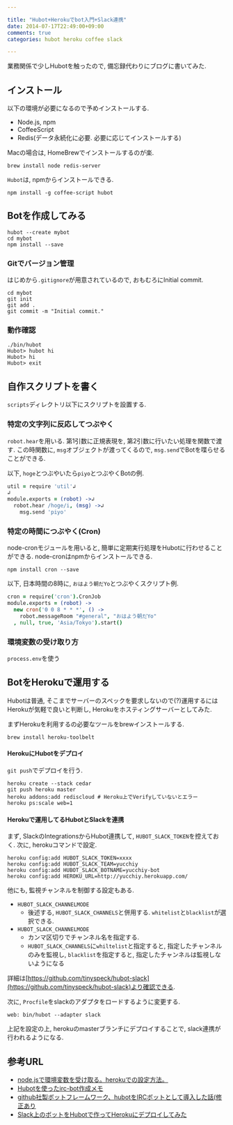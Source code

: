 ```yaml
---

title: "Hubot+Herokuでbot入門+Slack連携"
date: 2014-07-17T22:49:00+09:00
comments: true
categories: hubot heroku coffee slack

---
```


業務関係で少しHubotを触ったので, 備忘録代わりにブログに書いてみた.

インストール
------------

以下の環境が必要になるので予めインストールする.

- Node.js, npm
- CoffeeScript
- Redis(データ永続化に必要. 必要に応じてインストールする)

Macの場合は, HomeBrewでインストールするのが楽.

```
brew install node redis-server
```

`Hubot`は, npmからインストールできる.

```
npm install -g coffee-script hubot
```

Botを作成してみる
-----------------

```
hubot --create mybot
cd mybot
npm install --save
```

### Gitでバージョン管理

はじめから`.gitignore`が用意されているので, おもむろにInitial commit.

```
cd mybot
git init
git add .
git commit -m "Initial commit."
```

### 動作確認

```
./bin/hubot
Hubot> hubot hi
Hubot> hi
Hubot> exit
```

自作スクリプトを書く
--------------------

`scripts`ディレクトリ以下にスクリプトを設置する.

### 特定の文字列に反応してつぶやく

`robot.hear`を用いる. 第1引数に正規表現を, 第2引数に行いたい処理を関数で渡す.
この時関数に, `msg`オブジェクトが渡ってくるので, `msg.send`でBotを喋らせることができる.

以下, `hoge`とつぶやいたら`piyo`とつぶやくBotの例.

```coffee
util = require 'util'↲
↲
module.exports = (robot) ->↲
  robot.hear /hoge/i, (msg) ->↲
    msg.send 'piyo'
```

### 特定の時間につぶやく(Cron)

node-cronモジュールを用いると, 簡単に定期実行処理をHubotに行わせることができる.
node-cronはnpmからインストールできる.

```
npm install cron --save
```

以下, 日本時間の8時に, `おはよう朝だYo`とつぶやくスクリプト例.

```coffee
cron = require('cron').CronJob
module.exports = (robot) ->
  new cron('0 0 8 * * *', () ->
    robot.messageRoom "#general", "おはよう朝だYo"
  , null, true, 'Asia/Tokyo').start()
```

### 環境変数の受け取り方

`process.env`を使う

BotをHerokuで運用する
-----------------------

Hubotは普通, そこまでサーバーのスペックを要求しないので(?)運用するには
Herokuが気軽で良いと判断し, Herokuをホスティングサーバーとしてみた.

まずHerokuを利用するの必要なツールをbrewインストールする.

```
brew install heroku-toolbelt
```

#### HerokuにHubotをデプロイ

`git push`でデプロイを行う.

```
heroku create --stack cedar
git push heroku master
heroku addons:add rediscloud # Heroku上でVerifyしていないとエラー
heroku ps:scale web=1
```

#### Herokuで運用してるHubotとSlackを連携

まず, SlackのIntegrationsからHubot連携して, `HUBOT_SLACK_TOKEN`を控えておく.
次に, herokuコマンドで設定.

```
heroku config:add HUBOT_SLACK_TOKEN=xxxx
heroku config:add HUBOT_SLACK_TEAM=yucchiy
heroku config:add HUBOT_SLACK_BOTNAME=yucchiy-bot
heroku config:add HEROKU_URL=http://yucchiy.herokuapp.com/
```

他にも, 監視チャンネルを制御する設定もある.

- `HUBOT_SLACK_CHANNELMODE`
    - 後述する, `HUBOT_SLACK_CHANNELS`と併用する. `whitelist`と`blacklist`が選択できる.
- `HUBOT_SLACK_CHANNELMODE`
    - カンマ区切りでチャンネル名を指定する.
    - `HUBOT_SLACK_CHANNELS`に`whiltelist`と指定すると, 指定したチャンネルのみを監視し, `blacklist`を指定すると, 指定したチャンネルは監視しないようになる

詳細は[https://github.com/tinyspeck/hubot-slack](https://github.com/tinyspeck/hubot-slack)より確認できる.

次に, `Procfile`をslackのアダプタをロードするように変更する.

```
web: bin/hubot --adapter slack
```

上記を設定の上, herokuのmasterブランチにデプロイすることで, slack連携が行われるようになる.


参考URL
-------

- [node.jsで環境変数を受け取る。herokuでの設定方法。](http://hilott.hateblo.jp/entry/2012/07/09/004115)
- [Hubotを使ったirc-bot作成メモ](http://sojiro14.github.io/blog/2014/04/19/irc-bot-by-hubot/)
- [github社製ボットフレームワーク、hubotをIRCボットとして導入した話(修正あり](http://d.hatena.ne.jp/anatoo/20120204/1328368042)
- [Slack上のボットをHubotで作ってHerokuにデプロイしてみた](http://nanapi.co.jp/blog/2014/06/04/slack_with_hubot/)

